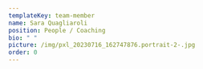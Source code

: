 ```yaml
---
templateKey: team-member
name: Sara Quagliaroli
position: People / Coaching
bio: " "
picture: /img/pxl_20230716_162747876.portrait-2-.jpg
order: 0
---
```

